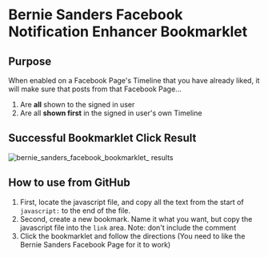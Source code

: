 # Bernie Sanders Facebook Notification Enhancer Bookmarklet

## Purpose

When enabled on a Facebook Page's Timeline that you have already liked, it will make sure that posts from that Facebook Page...

 1. Are **all** shown to the signed in user
 2. Are all **shown first** in the signed in user's own Timeline
 
## Successful Bookmarklet Click Result
![bernie_sanders_facebook_bookmarklet_ results](https://cloud.githubusercontent.com/assets/8707125/13789641/4cd228d6-eb28-11e5-8b7c-417efdae8d25.png)

## How to use from GitHub

 1. First, locate the javascript file, and copy all the text from the start of `javascript:` to the end of the file.
 2. Second, create a new bookmark. Name it what you want, but copy the javascript file into the `link` area. Note: don't include the comment
 3. Click the bookmarklet and follow the directions (You need to like the Bernie Sanders Facebook Page for it to work)
